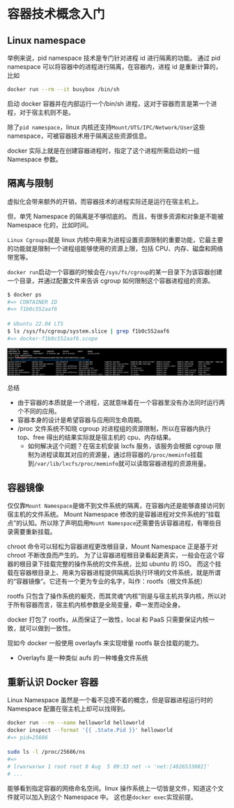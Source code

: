 # 容器技术概念入门

## Linux namespace

举例来说，pid namespace 技术是专门针对进程 id 进行隔离的功能。
通过 pid namespace 可以将容器中的进程进行隔离，在容器内，进程 id 是重新计算的，比如

```sh
docker run --rm --it busybox /bin/sh
```

启动 docker 容器并在内部运行一个/bin/sh 进程，这对于容器而言是第一个进程，对于宿主机则不是。

除了`pid namespace`，linux 内核还支持`Mount/UTS/IPC/Network/User`这些 namespace，可被容器技术用于隔离这些资源信息。

docker 实际上就是在创建容器进程时，指定了这个进程所需启动的一组 Namespace 参数。

## 隔离与限制

虚拟化会带来额外的开销，而容器技术的进程实际还是运行在宿主机上。

但，单凭 Namespace 的隔离是不够彻底的。
而且，有很多资源和对象是不能被 Namespace 化的，比如时间。

`Linux Cgroups`就是 linux 内核中用来为进程设置资源限制的重要功能，它最主要的功能就是限制一个进程组能够使用的资源上限，包括 CPU、内存、磁盘和网络带宽等。

`docker run`启动一个容器的时候会在`/sys/fs/cgroup`的某一目录下为该容器创建一个目录，并通过配置文件来告诉 cgroup 如何限制这个容器进程组的资源。

```sh
$ docker ps
#=> CONTAINER ID
#=> f1b0c552aaf6

# Ubuntu 22.04 LTS
$ ls /sys/fs/cgroup/system.slice | grep f1b0c552aaf6
#=> docker-f1b0c552aaf6.scope
```

![cgroup_daemon](1.png)

总结

- 由于容器的本质就是一个进程，这就意味着在一个容器里没有办法同时运行两个不同的应用。
- 容器本身的设计是希望容器与应用同生命周期。
- /proc 文件系统不知晓 cgroup 对进程组的资源限制，所以在容器内执行 top、free 得出的结果实际就是宿主机的 cpu、内存结果。
  - 如何解决这个问题？在宿主机安装 lxcfs 服务，该服务会根据 cgroup 限制为进程读取其对应的资源量，通过将容器的`/proc/meminfo`挂载到`/var/lib/lxcfs/proc/meminfo`就可以读取容器进程的资源用量。

## 容器镜像

仅仅靠`Mount Namespace`是做不到文件系统的隔离，在容器内还是能够直接访问到宿主机的文件系统。
Mount Namespace 修改的是容器进程对文件系统的“挂载点”的认知。所以除了声明启用`Mount Namespace`还需要告诉容器进程，有哪些目录需要重新挂载。

chroot 命令可以轻松为容器进程更改根目录，Mount Namespace 正是基于对 chroot 不断改良而产生的。
为了让容器进程根目录看起更真实，一般会在这个容器的根目录下挂载完整的操作系统的文件系统，比如 ubuntu 的 ISO。
而这个挂载在容器根目录上、用来为容器进程提供隔离后执行环境的文件系统，就是所谓的“容器镜像”。它还有一个更为专业的名字，叫作：rootfs（根文件系统）

rootfs 只包含了操作系统的躯壳，而其灵魂“内核”则是与宿主机共享内核，所以对于所有容器而言，宿主机内核参数是全局变量，牵一发而动全身。

docker 打包了 rootfs，从而保证了一致性，local 和 PaaS 只需要保证内核一致，就可以做到一致性。

现如今 docker 一般使用 overlayfs 来实现增量 rootfs 联合挂载的能力。

- Overlayfs 是一种类似 aufs 的一种堆叠文件系统

## 重新认识 Docker 容器

Linux Namespace 虽然是一个看不见摸不着的概念，但是容器进程运行时的 Namespace 配置在宿主机上却可以找得到。

```sh
docker run --rm --name helloworld helloworld
docker inspect --format '{{ .State.Pid }}' helloworld
#=> pid=25686

sudo ls -l /proc/25686/ns
#=>
# lrwxrwxrwx 1 root root 0 Aug  5 09:33 net -> 'net:[4026533082]'
# ...
```

能够看到指定容器的网络命名空间。linux 操作系统上一切皆是文件，知道这个文件就可以加入到这个 Namespace 中。
这也是`docker exec`实现前提。


